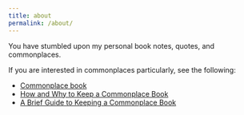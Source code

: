 ```yaml
---
title: about
permalink: /about/
---
```


You have stumbled upon my personal book notes, quotes, and commonplaces.

If you are interested in commonplaces particularly, see the following:

- [Commonplace book](https://en.wikipedia.org/wiki/Commonplace_book)
- [How and Why to Keep a Commonplace Book](https://ryanholiday.net/how-and-why-to-keep-a-commonplace-book/)
- [A Brief Guide to Keeping a Commonplace Book](https://notebookofghosts.com/2018/02/25/a-brief-guide-to-keeping-a-commonplace-book/)
